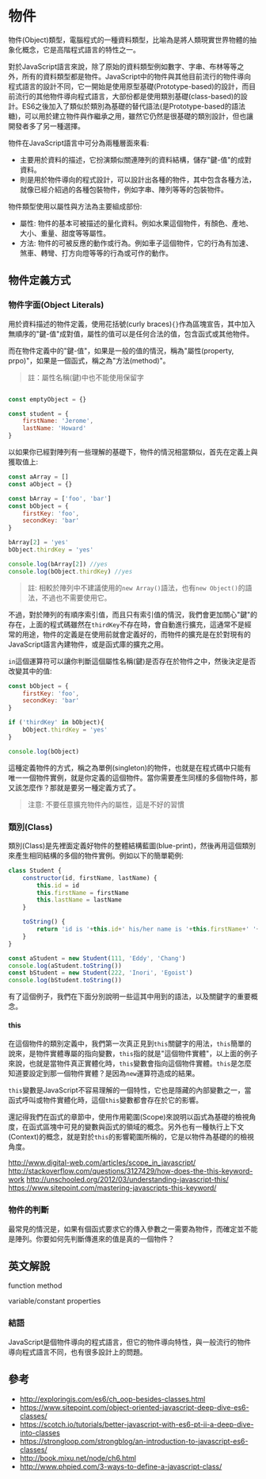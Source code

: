 # 物件

物件(Object)類型，電腦程式的一種資料類型，比喻為是將人類現實世界物體的抽象化概念，它是高階程式語言的特性之一。

對於JavaScript語言來說，除了原始的資料類型例如數字、字串、布林等等之外，所有的資料類型都是物件。JavaScript中的物件與其他目前流行的物件導向程式語言的設計不同，它一開始是使用原型基礎(Prototype-based)的設計，而目前流行的其他物件導向程式語言，大部份都是使用類別基礎(class-based)的設計。ES6之後加入了類似於類別為基礎的替代語法(是Prototype-based的語法糖)，可以用於建立物件與作繼承之用，雖然它仍然是很基礎的類別設計，但也讓開發者多了另一種選擇。

物件在JavaScript語言中可分為兩種層面來看:

- 主要用於資料的描述，它扮演類似關連陣列的資料結構，儲存"鍵-值"的成對資料。
- 則是用於物件導向的程式設計，可以設計出各種的物件，其中包含各種方法，就像已經介紹過的各種包裝物件，例如字串、陣列等等的包裝物件。

物件類型使用以屬性與方法為主要組成部份:

- 屬性: 物件的基本可被描述的量化資料。例如水果這個物件，有顏色、產地、大小、重量、甜度等等屬性。
- 方法: 物件的可被反應的動作或行為。例如車子這個物件，它的行為有加速、煞車、轉彎、打方向燈等等的行為或可作的動作。

## 物件定義方式

### 物件字面(Object Literals)

用於資料描述的物件定義，使用花括號(curly braces)`{}`作為區塊宣告，其中加入無順序的"鍵-值"成對值，屬性的值可以是任何合法的值，包含函式或其他物件。

而在物件定義中的"鍵-值"，如果是一般的值的情況，稱為"屬性(property, prpo)"，如果是一個函式，稱之為"方法(method)"。

> 註：屬性名稱(鍵)中也不能使用保留字 

```javascript

const emptyObject = {}

const student = {
    firstName: 'Jerome',
    lastName: 'Howard'
}
```

以如果你已經對陣列有一些理解的基礎下，物件的情況相當類似，首先在定義上與獲取值上:

```js
const aArray = []
const aObject = {}

const bArray = ['foo', 'bar']
const bObject = {
    firstKey: 'foo',
    secondKey: 'bar'
}

bArray[2] = 'yes'
bObject.thirdKey = 'yes'

console.log(bArray[2]) //yes
console.log(bObject.thirdKey) //yes
```

> 註: 相較於陣列中不建議使用的`new Array()`語法，也有`new Object()`的語法，不過也不需要使用它。

不過，對於陣列的有順序索引值，而且只有索引值的情況，我們會更加關心"鍵"的存在，上面的程式碼雖然在`thirdKey`不存在時，會自動進行擴充，這通常不是經常的用途，物件的定義是在使用前就會定義好的，而物件的擴充是在於對現有的JavaScript語言內建物件，或是函式庫的擴充之用。

`in`這個運算符可以讓你判斷這個屬性名稱(鍵)是否存在於物件之中，然後決定是否改變其中的值:

```js
const bObject = {
    firstKey: 'foo',
    secondKey: 'bar'
}

if ('thirdKey' in bObject){
    bObject.thirdKey = 'yes'
}

console.log(bObject)
```

這種定義物件的方式，稱之為單例(singleton)的物件，也就是在程式碼中只能有唯一一個物件實例，就是你定義的這個物件。當你需要產生同樣的多個物件時，那又該怎麼作？那就是要另一種定義方式了。

> 注意: 不要任意擴充物件內的屬性，這是不好的習慣

### 類別(Class)

類別(Class)是先裡面定義好物件的整體結構藍圖(blue-print)，然後再用這個類別來產生相同結構的多個的物件實例。例如以下的簡單範例:

```js
class Student {
    constructor(id, firstName, lastName) {
        this.id = id
        this.firstName = firstName
        this.lastName = lastName
    }

    toString() {
        return 'id is '+this.id+' his/her name is '+this.firstName+' '+this.lastName
    }
}

const aStudent = new Student(111, 'Eddy', 'Chang')
console.log(aStudent.toString())
const bStudent = new Student(222, 'Inori', 'Egoist')
console.log(bStudent.toString())
```

有了這個例子，我們在下面分別說明一些這其中用到的語法，以及關鍵字的重要概念。

#### this

在這個物件的類別定義中，我們第一次真正見到`this`關鍵字的用法，`this`簡單的說來，是物件實體專屬的指向變數，`this`指的就是"這個物件實體"，以上面的例子來說，也就是當物件真正實體化時，`this`變數會指向這個物件實體。`this`是怎麼知道要設定到那一個物件實體？是因為`new`運算符造成的結果。

`this`變數是JavaScript不容易理解的一個特性，它也是隱藏的內部變數之一，當函式呼叫或物件實體化時，這個`this`變數都會存在於它的影響。

還記得我們在函式的章節中，使用作用範圍(Scope)來說明以函式為基礎的檢視角度，在函式區塊中可見的變數與函式的領域的概念。另外也有一種執行上下文(Context)的概念，就是對於`this`的影響範圍所稱的，它是以物件為基礎的的檢視角度。

http://www.digital-web.com/articles/scope_in_javascript/
http://stackoverflow.com/questions/3127429/how-does-the-this-keyword-work
http://unschooled.org/2012/03/understanding-javascript-this/
https://www.sitepoint.com/mastering-javascripts-this-keyword/


### 物件的判斷

最常見的情況是，如果有個函式要求它的傳入參數之一需要為物件，而確定並不能是陣列。你要如何先判斷傳進來的值是真的一個物件？

## 英文解說

function 
method

variable/constant
properties

### 結語

JavaScript是個物件導向的程式語言，但它的物件導向特性，與一般流行的物件導向程式語言不同，也有很多設計上的問題。

## 參考

- http://exploringjs.com/es6/ch_oop-besides-classes.html
- https://www.sitepoint.com/object-oriented-javascript-deep-dive-es6-classes/
- https://scotch.io/tutorials/better-javascript-with-es6-pt-ii-a-deep-dive-into-classes
- https://strongloop.com/strongblog/an-introduction-to-javascript-es6-classes/
- http://book.mixu.net/node/ch6.html
- http://www.phpied.com/3-ways-to-define-a-javascript-class/